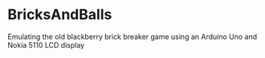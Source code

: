# BricksAndBalls
Emulating the old blackberry brick breaker game using an Arduino Uno and Nokia 5110 LCD display
